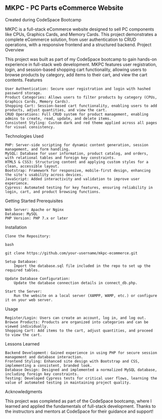 ## MKPC - PC Parts eCommerce Website

Created during CodeSpace Bootcamp

MKPC is a full-stack eCommerce website designed to sell PC components like CPUs, Graphics Cards, and Memory Cards. This project demonstrates a complete eCommerce solution, from user authentication to CRUD operations, with a responsive frontend and a structured backend.
Project Overview

This project was built as part of my CodeSpace bootcamp to gain hands-on experience in full-stack web development. MKPC features user registration, login, and session-based shopping cart functionality, allowing users to browse products by category, add items to their cart, and view the cart contents.
Features

    User Authentication: Secure user registration and login with hashed password storage.
    Product Categories: Allows users to filter products by category (CPUs, Graphics Cards, Memory Cards).
    Shopping Cart: Session-based cart functionality, enabling users to add products, adjust quantities, and view the cart.
    CRUD Operations: Full CRUD system for product management, enabling admins to create, read, update, and delete items.
    Consistent Styling: Custom dark and red theme applied across all pages for visual consistency.

Technologies Used

    PHP: Server-side scripting for dynamic content generation, session management, and form handling.
    MySQL: Database for user information, product catalog, and orders, with relational tables and foreign key constraints.
    HTML5 & CSS3: Structuring content and applying custom styles for a clean, accessible layout.
    Bootstrap: Framework for responsive, mobile-first design, enhancing the site's usability across devices.
    JavaScript: Added interactivity and validation to improve user experience.
    Cypress: Automated testing for key features, ensuring reliability in login, cart, and product browsing functions.

Getting Started
Prerequisites

    Web Server: Apache or Nginx
    Database: MySQL
    PHP Version: PHP 7.x or later

Installation

    Clone the Repository:

    bash

    git clone https://github.com/your-username/mkpc-ecommerce.git

    Setup Database:
        Import the database.sql file included in the repo to set up the required tables.

    Update Database Configuration:
        Update the database connection details in connect_db.php.

    Start the Server:
        Run the website on a local server (XAMPP, WAMP, etc.) or configure it on your web server.

Usage

    Register/Login: Users can create an account, log in, and log out.
    Browse Products: Products are organized into categories and can be viewed individually.
    Shopping Cart: Add items to the cart, adjust quantities, and proceed to view the cart.

Lessons Learned

    Backend Development: Gained experience in using PHP for secure session management and database interaction.
    Frontend Styling: Enhanced site design with Bootstrap and CSS, implementing a consistent, branded look.
    Database Design: Designed and implemented a normalized MySQL database, including foreign key constraints.
    Testing: Developed Cypress tests for critical user flows, learning the value of automated testing in maintaining project quality.

Acknowledgments

This project was completed as part of the CodeSpace bootcamp, where I learned and applied the fundamentals of full-stack development. Thanks to the instructors and mentors at CodeSpace for their guidance and support!
